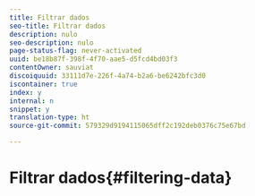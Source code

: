 ```yaml
---
title: Filtrar dados
seo-title: Filtrar dados
description: nulo
seo-description: nulo
page-status-flag: never-activated
uuid: be18b87f-398f-4f70-aae5-d5fcd4bd03f3
contentOwner: sauviat
discoiquuid: 33111d7e-226f-4a74-b2a6-be6242bfc3d0
iscontainer: true
index: y
internal: n
snippet: y
translation-type: ht
source-git-commit: 579329d9194115065dff2c192deb0376c75e67bd

---
```



# Filtrar dados{#filtering-data}

